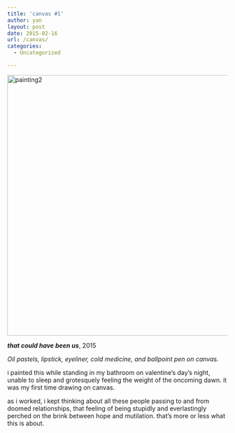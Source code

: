 ```yaml
---
title: 'canvas #1'
author: yan
layout: post
date: 2015-02-16
url: /canvas/
categories:
  - Uncategorized

---
```

[<img class="alignnone size-full wp-image-538" src="https://zyan.scripts.mit.edu/blog/wp-content/uploads/2015/02/painting2.jpeg" alt="painting2" width="887" height="596" srcset="https://zyan.scripts.mit.edu/blog/wp-content/uploads/2015/02/painting2.jpeg 887w, https://zyan.scripts.mit.edu/blog/wp-content/uploads/2015/02/painting2-300x202.jpeg 300w, https://zyan.scripts.mit.edu/blog/wp-content/uploads/2015/02/painting2-624x419.jpeg 624w" sizes="(max-width: 887px) 100vw, 887px" />][1]

_**that could have been us**_, 2015
  
 _Oil pastels, lipstick, eyeliner, cold medicine, and ballpoint pen on canvas._

i painted this while standing in my bathroom on valentine&#8217;s day&#8217;s night, unable to sleep and grotesquely feeling the weight of the oncoming dawn. it was my first time drawing on canvas.

as i worked, i kept thinking about all these people passing to and from doomed relationships, that feeling of being stupidly and everlastingly perched on the brink between hope and mutilation. that&#8217;s more or less what this is about.

 [1]: https://zyan.scripts.mit.edu/blog/wp-content/uploads/2015/02/painting2.jpeg